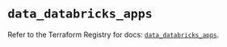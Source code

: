 # `data_databricks_apps`

Refer to the Terraform Registry for docs: [`data_databricks_apps`](https://registry.terraform.io/providers/databricks/databricks/1.80.0/docs/data-sources/apps).

